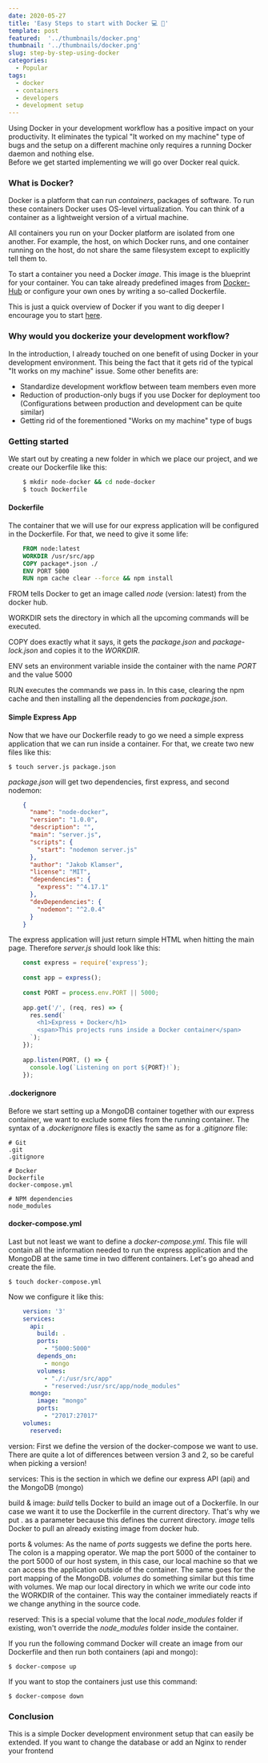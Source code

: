 ```yaml
---
date: 2020-05-27
title: 'Easy Steps to start with Docker 💻 🔭'
template: post
featured:  '../thumbnails/docker.png'
thumbnail: '../thumbnails/docker.png'
slug: step-by-step-using-docker
categories:
  - Popular
tags:
  - docker
  - containers
  - developers
  - development setup
---
```


Using Docker in your development workflow has a positive impact on your productivity. It eliminates the typical "It worked on my machine" type of bugs and the setup on a different machine only requires a running Docker daemon and nothing else.  
Before we get started implementing we will go over Docker real quick.

### [](#what-is-docker)What is Docker?

Docker is a platform that can run _containers_, packages of software. To run these containers Docker uses OS-level virtualization. You can think of a container as a lightweight version of a virtual machine.

All containers you run on your Docker platform are isolated from one another. For example, the host, on which Docker runs, and one container running on the host, do not share the same filesystem except to explicitly tell them to.

To start a container you need a Docker _image_. This image is the blueprint for your container. You can take already predefined images from [Docker-Hub](https://hub.docker.com/) or configure your own ones by writing a so-called Dockerfile.

This is just a quick overview of Docker if you want to dig deeper I encourage you to start [here](https://www.docker.com/resources/what-container).

### [](#why-would-you-dockerize-your-development-workflow)Why would you dockerize your development workflow?

In the introduction, I already touched on one benefit of using Docker in your development environment. This being the fact that it gets rid of the typical "It works on my machine" issue. Some other benefits are:

*   Standardize development workflow between team members even more
*   Reduction of production-only bugs if you use Docker for deployment too (Configurations between production and development can be quite similar)
*   Getting rid of the forementioned "Works on my machine" type of bugs

### [](#getting-started)Getting started

We start out by creating a new folder in which we place our project, and we create our Dockerfile like this:  
```bash
    $ mkdir node-docker && cd node-docker
    $ touch Dockerfile
```   

#### [](#dockerfile)Dockerfile

The container that we will use for our express application will be configured in the Dockerfile. For that, we need to give it some life: 

```dockerfile
    FROM node:latest
    WORKDIR /usr/src/app
    COPY package*.json ./
    ENV PORT 5000
    RUN npm cache clear --force && npm install
```    

FROM tells Docker to get an image called _node_ (version: latest) from the docker hub.

WORKDIR sets the directory in which all the upcoming commands will be executed.

COPY does exactly what it says, it gets the _package.json_ and _package-lock.json_ and copies it to the _WORKDIR_.

ENV sets an environment variable inside the container with the name _PORT_ and the value 5000

RUN executes the commands we pass in. In this case, clearing the npm cache and then installing all the dependencies from _package.json_.

#### [](#simple-express-app)Simple Express App

Now that we have our Dockerfile ready to go we need a simple express application that we can run inside a container. For that, we create two new files like this:  

    $ touch server.js package.json
    

_package.json_ will get two dependencies, first express, and second nodemon:  

```json
    {
      "name": "node-docker",
      "version": "1.0.0",
      "description": "",
      "main": "server.js",
      "scripts": {
        "start": "nodemon server.js"
      },
      "author": "Jakob Klamser",
      "license": "MIT",
      "dependencies": {
        "express": "^4.17.1"
      },
      "devDependencies": {
        "nodemon": "^2.0.4"
      }
    }
```  
The express application will just return simple HTML when hitting the main page. Therefore _server.js_ should look like this:  

```javascript
    const express = require('express');
    
    const app = express();
    
    const PORT = process.env.PORT || 5000;
    
    app.get('/', (req, res) => {
      res.send(`
        <h1>Express + Docker</h1>
        <span>This projects runs inside a Docker container</span>
      `);
    });
    
    app.listen(PORT, () => {
      console.log(`Listening on port ${PORT}!`);
    });
```  

#### [](#dockerignore).dockerignore

Before we start setting up a MongoDB container together with our express container, we want to exclude some files from the running container. The syntax of a _.dockerignore_ files is exactly the same as for a _.gitignore_ file:  

    # Git
    .git
    .gitignore
    
    # Docker
    Dockerfile
    docker-compose.yml
    
    # NPM dependencies
    node_modules
    

#### [](#dockercomposeyml)docker-compose.yml

Last but not least we want to define a _docker-compose.yml_. This file will contain all the information needed to run the express application and the MongoDB at the same time in two different containers. Let's go ahead and create the file.  

    $ touch docker-compose.yml
    

Now we configure it like this:  
```yaml
    version: '3'
    services:
      api:
        build: .
        ports:
          - "5000:5000"
        depends_on:
          - mongo
        volumes:
          - "./:/usr/src/app"
          - "reserved:/usr/src/app/node_modules"
      mongo:
        image: "mongo" 
        ports:
          - "27017:27017"
    volumes:
      reserved:
```   

version: First we define the version of the docker-compose we want to use. There are quite a lot of differences between version 3 and 2, so be careful when picking a version!

services: This is the section in which we define our express API (api) and the MongoDB (mongo)

build & image: _build_ tells Docker to build an image out of a Dockerfile. In our case we want it to use the Dockerfile in the current directory. That's why we put . as a parameter because this defines the current directory. _image_ tells Docker to pull an already existing image from docker hub.

ports & volumes: As the name of _ports_ suggests we define the ports here. The colon is a mapping operator. We map the port 5000 of the container to the port 5000 of our host system, in this case, our local machine so that we can access the application outside of the container. The same goes for the port mapping of the MongoDB. _volumes_ do something similar but this time with volumes. We map our local directory in which we write our code into the WORKDIR of the container. This way the container immediately reacts if we change anything in the source code.

reserved: This is a special volume that the local _node\_modules_ folder if existing, won't override the _node\_modules_ folder inside the container.

If you run the following command Docker will create an image from our Dockerfile and then run both containers (api and mongo):  

    $ docker-compose up
    

If you want to stop the containers just use this command:  

    $ docker-compose down
    

### [](#conclusion)Conclusion

This is a simple Docker development environment setup that can easily be extended. If you want to change the database or add an Nginx to render your frontend